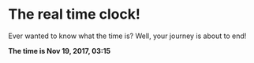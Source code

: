 # The real time clock!

Ever wanted to know what the time is? Well, your journey is about to end!

**The time is Nov 19, 2017, 03:15**